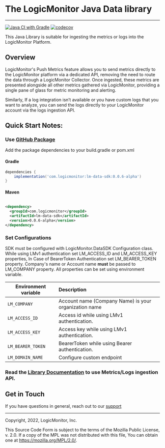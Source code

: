 # The LogicMonitor Java Data library


---------------------------------------------------------------------------------------------------------
[![Java CI with Gradle](https://github.com/logicmonitor/lm-data-sdk-java/actions/workflows/gradle.yml/badge.svg)](https://github.com/logicmonitor/lm-data-sdk-java/actions/workflows/gradle.yml)
[![codecov](https://codecov.io/gh/logicmonitor/lm-data-sdk-java/branch/main/graph/badge.svg?token=Wz3CKLkJgA)](https://codecov.io/gh/logicmonitor/lm-data-sdk-java)

This Java Library is suitable for ingesting the metrics or logs into the LogicMonitor Platform.

## Overview

LogicMonitor's Push Metrics feature allows you to send metrics directly
to the LogicMonitor platform via a dedicated API, removing the need to
route the data through a LogicMonitor Collector. Once ingested, these
metrics are presented alongside all other metrics gathered via
LogicMonitor, providing a single pane of glass for metric monitoring and
alerting.

Similarly, If a log integration isn’t available or you have custom logs that you want to analyze, 
you can send the logs directly to your LogicMonitor account via the logs ingestion API.

## Quick Start Notes:

### Use [GitHub Package](https://github.com/orgs/logicmonitor/packages?repo_name=lm-data-sdk-java)

Add the package dependencies to your build.gradle or pom.xml

#### Gradle

```groovy
dependencies {
    implementation('com.logicmonitor:lm-data-sdk:0.0.6-alpha')
}
```

#### Maven

```xml

<dependency>
  <groupId>com.logicmonitor</groupId>
  <artifactId>lm-data-sdk</artifactId>
  <version>0.0.6-alpha</version>
</dependency>
```
### Set Configurations
SDK must be configured with LogicMonitor.DataSDK Configuration class. While using LMv1 authentication set LM_ACCESS_ID and
LM_ACCESS_KEY properties, In Case of BearerToken Authentication set LM_BEARER_TOKEN property. Company's name or Account
name <b>must</b> be passed to LM_COMPANY property. All properties can be set using environment variable.

| Environment variable | Description                                           |
|----------------------|:------------------------------------------------------|
| `LM_COMPANY`         | Account name (Company Name) is your organization name |
| `LM_ACCESS_ID`       | Access id while using LMv1 authentication.            |
| `LM_ACCESS_KEY`      | Access key while using LMv1 authentication.           |
| `LM_BEARER_TOKEN`    | BearerToken while using Bearer authentication.        |
| `LM_DOMAIN_NAME`     | Configure custom endpoint                             |


### Read the [Library Documentation](https://logicmonitor.github.io/lm-data-sdk-java/) to use Metrics/Logs ingestion API.

## Get in Touch

If you have questions in general, reach out to our [support](https://support@logicmonitor.com)


------------
Copyright, 2022, LogicMonitor, Inc.

This Source Code Form is subject to the terms of the
Mozilla Public License, v. 2.0. If a copy of the MPL
was not distributed with this file, You can obtain
one at https://mozilla.org/MPL/2.0/.
